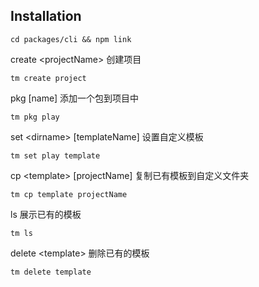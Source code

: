 ## Installation

```
cd packages/cli && npm link
```

create \<projectName> 创建项目
```
tm create project
```

pkg [name] 添加一个包到项目中
```
tm pkg play
```

set \<dirname> [templateName] 设置自定义模板
```
tm set play template
```

cp \<template> [projectName] 复制已有模板到自定义文件夹
```
tm cp template projectName
```

ls 展示已有的模板
```
tm ls
```

delete \<template> 删除已有的模板
```
tm delete template
```
